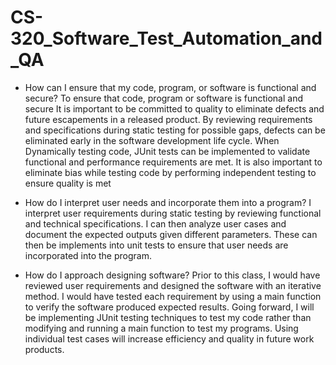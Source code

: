 # CS-320_Software_Test_Automation_and_QA

- How can I ensure that my code, program, or software is functional and secure?
    To ensure that code, program or software is functional and secure It is important to be committed to quality to eliminate defects and future escapements in a released product. By reviewing requirements and specifications during static testing for possible gaps, defects can be eliminated early in the software development life cycle. When Dynamically testing code, JUnit tests can be implemented to validate functional and performance requirements are met. It is also important to eliminate bias while testing code by performing independent testing to ensure quality is met

- How do I interpret user needs and incorporate them into a program?
    I interpret user requirements during static testing by reviewing functional and technical specifications. I can then analyze user cases and document the expected outputs given different parameters. These can then be implements into unit tests to ensure that user needs are incorporated into the program. 

- How do I approach designing software?
    Prior to this class, I would have reviewed user requirements and designed the software with an iterative method. I would have tested each requirement by using a main function to verify the software produced expected results. Going forward, I will be implementing JUnit testing techniques to test my code rather than modifying and running a main function to test my programs. Using individual test cases will increase efficiency and quality in future work products. 
